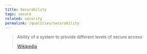 ```yaml
---
title: Securability
tags: secure
related: security
permalink: /qualities/securability
---
```



>Ability of a system to provide different levels of secure access
>
>[Wikipedia](https://en.wiktionary.org/wiki/securability)